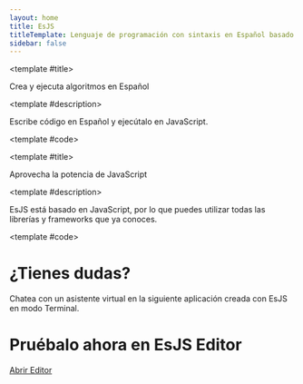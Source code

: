 ```yaml
---
layout: home
title: EsJS
titleTemplate: Lenguaje de programación con sintaxis en Español basado en JavaScript
sidebar: false
---
```


<script setup>
import Home from '@theme/components/Home.vue'
import SectionCodeExample from '@theme/components/SectionCodeExample.vue'
</script>

<Home />

<div class="max-w-7xl mx-auto px-3">

<div class="w-full h-20"></div>

<SectionCodeExample>

<template #title>

Crea y ejecuta algoritmos en Español

</template>

<template #description>

Escribe código en Español y ejecútalo en JavaScript.

</template>

<template #code>

<!--@include: ./codigos/fibonacci.md -->

</template>

</SectionCodeExample>

<div class="w-full h-20"></div>

<SectionCodeExample>

<template #title>

Aprovecha la potencia de JavaScript

</template>

<template #description>

EsJS está basado en JavaScript, por lo que puedes utilizar todas las librerías y frameworks que ya conoces.

</template>

<template #code>

<!--@include: ./codigos/fibonacci.md -->

</template>

</SectionCodeExample>

<div class="w-full h-20"></div>

<h1 class="my-3 text-4xl font-bold text-center">¿Tienes dudas?</h1>

<p class="text-center">Chatea con un asistente virtual en la siguiente aplicación creada con EsJS en modo Terminal.</p>

<EsEjecutar only-playground hide-preview="false" hide-console="true">

<!--@include: ./codigos/esjs-mendable-app.md -->

</EsEjecutar>

<div class="w-full h-20"></div>

<h1 class="my-3 text-4xl font-bold text-center">Pruébalo ahora en EsJS Editor</h1>

<div class="flex flex-row justify-center">
<a href="https://editor.esjs.dev" target="_blank" class="bg-indigo-600 hover:bg-indigo-400 text-white py-3 px-5 rounded-full"><span class="text-white">Abrir Editor</span></a>
</div>

</div>
